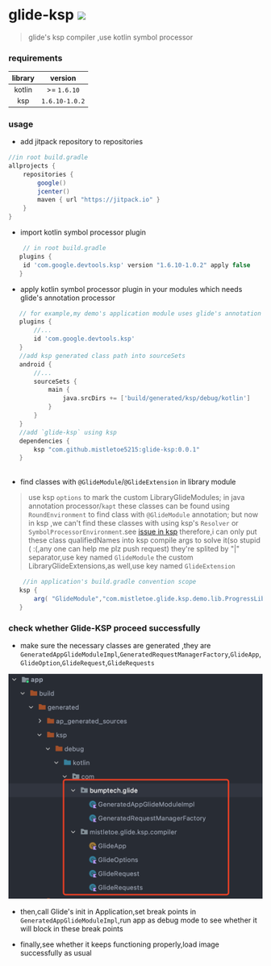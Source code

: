 # glide-ksp [![](https://jitpack.io/v/mistletoe5215/glide-ksp.svg)](https://jitpack.io/#mistletoe5215/glide-ksp)

> glide's ksp compiler ,use kotlin symbol processor

### requirements
|library|version|
|:----:|:----:|
|kotlin| >= `1.6.10`|
|ksp| `1.6.10-1.0.2`|

### usage

- add jitpack repository to repositories

```groovy
//in root build.gradle
allprojects {
    repositories {
        google()
        jcenter()
        maven { url "https://jitpack.io" }
    }
}

```

- import kotlin symbol processor plugin

```groovy
    // in root build.gradle
   plugins {
    id 'com.google.devtools.ksp' version "1.6.10-1.0.2" apply false
   }

```
 - apply kotlin symbol processor plugin in your modules which needs glide's annotation processor

```groovy
   // for example,my demo's application module uses glide's annotation processor
   plugins {
       //...
       id 'com.google.devtools.ksp'
   }
   //add ksp generated class path into sourceSets
   android {
       //...
       sourceSets {
           main {
               java.srcDirs += ['build/generated/ksp/debug/kotlin']
           }
       }
   }
   //add `glide-ksp` using ksp 
   dependencies {
       ksp "com.github.mistletoe5215:glide-ksp:0.0.1"
   }
   

```
 -  find classes  with `@GlideModule`/`@GlideExtension` in library module

 > use ksp `options` to  mark the custom LibraryGlideModules; in java annotation processor/`kapt` these classes  can be found using `RoundEnvironment` to find class  with `@GlideModule` annotation;
 > but now in ksp ,we can't find these classes with using ksp's `Resolver` or `SymbolProcessorEnvironment`.see [issue in ksp](https://github.com/google/ksp/issues/131)
 > therefore,i can only put these class qualifiedNames into ksp compile args to solve it(so stupid ( :(,any one can help me plz push request)
 > they're splited by "|" separator,use key named `GlideModule`
 > the custom LibraryGlideExtensions,as well,use key named `GlideExtension`


```groovy
    //in application's build.gradle convention scope
   ksp {
       arg( "GlideModule","com.mistletoe.glide.ksp.demo.lib.ProgressLibraryGlideModule|com.bumptech.glide.integration.okhttp3.OkHttpLibraryGlideModule")
   }

```

### check whether Glide-KSP proceed successfully

 - make sure the necessary classes are generated ,they are `GeneratedAppGlideModuleImpl`,`GeneratedRequestManagerFactory`,`GlideApp`,`GlideOption`,`GlideRequest`,`GlideRequests`

![](./snapshots/generated_classes.png)

 - then,call Glide's init in Application,set break points in `GeneratedAppGlideModuleImpl`,run app as  debug mode to see whether it will block in these break points
   
 - finally,see whether it keeps functioning properly,load image successfully as usual

